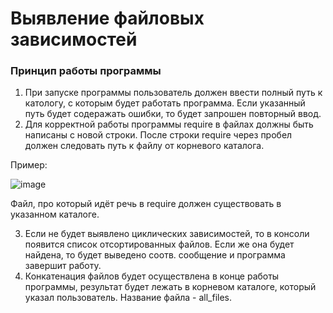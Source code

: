 # Выявление файловых зависимостей

### Принцип работы программы
1) При запуске программы пользователь должен ввести полный путь к катологу, с которым будет работать программа. Если указанный путь будет содеражать ошибки, то будет запрошен повторный ввод.
2) Для корректной работы программы require в файлах должны быть написаны с новой строки. После строки require через пробел должен следовать путь к файлу от корневого каталога.

Пример:

![image](https://user-images.githubusercontent.com/115434090/211216535-e65d8f8b-45ee-4d31-ac64-cf8b5f65159d.png)

Файл, про который идёт речь в require должен существовать в указанном каталоге.

3) Если не будет выявлено циклических зависимостей, то в консоли появится список отсортированных файлов. Если же она будет найдена, то будет выведено соотв. сообщение и программа завершит работу.
4) Конкатенация файлов будет осуществлена в конце работы программы, результат будет лежать в корневом каталоге, который указал пользователь. Название файла - all_files.
